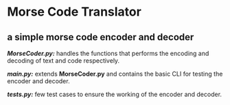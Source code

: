 # Morse Code Translator

## a simple morse code encoder and decoder

***MorseCoder.py:*** handles the functions that performs the encoding and decoding of text and code respectively.

***main.py:*** extends **MorseCoder.py** and contains the basic CLI for testing the encoder and decoder.

***tests.py:*** few test cases to ensure the working of the encoder and decoder.
